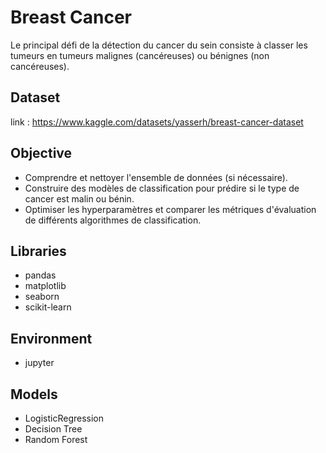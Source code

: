 # Breast Cancer
Le principal défi de la détection du cancer du sein consiste à classer les tumeurs en tumeurs malignes (cancéreuses) ou bénignes (non cancéreuses). 
## Dataset

link : https://www.kaggle.com/datasets/yasserh/breast-cancer-dataset

## Objective 
+ Comprendre et nettoyer l'ensemble de données (si nécessaire).
+ Construire des modèles de classification pour prédire si le type de cancer est malin ou bénin.
+ Optimiser les hyperparamètres et comparer les métriques d'évaluation de différents algorithmes de classification.


## Libraries

+ pandas
+ matplotlib
+ seaborn
+ scikit-learn

## Environment
+ jupyter

## Models
+ LogisticRegression
+ Decision Tree
+ Random Forest